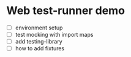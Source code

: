 # Web test-runner demo

- [ ] environment setup
- [ ] test mocking with import maps
- [ ] add testing-library
- [ ] how to add fixtures
